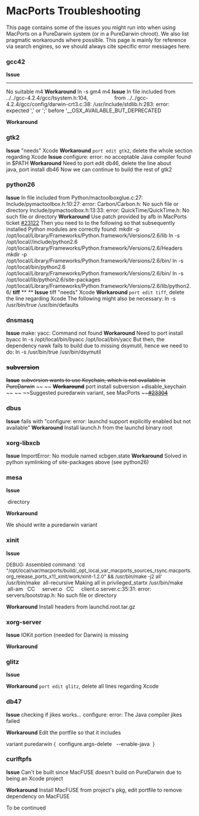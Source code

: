 MacPorts Troubleshooting
========================

This page contains some of the issues you might run into when using MacPorts on a PureDarwin system (or in a PureDarwin chroot). We also list pragmatic workarounds where possible. This page is mainly for reference via search engines, so we should always cite specific error messages here.

### gcc42
**Issue**
****
No suitable m4
**Workaround**
ln -s gm4 m4
**Issue**
In file included from ../../gcc-4.2.4/gcc/tsystem.h:104,
                 from ../../gcc-4.2.4/gcc/config/darwin-crt3.c:38:
/usr/include/stdlib.h:283: error: expected ',' or ';' before '__OSX_AVAILABLE_BUT_DEPRECATED

**Workaround**

 
### gtk2
**Issue**
"needs" Xcode
**Workaround**
`port edit gtk2`, delete the whole section regarding Xcode
**Issue**
configure: error: no acceptable Java compiler found in $PATH
**Workaround**
Need to port edit db46, delete the line about java, port install db46
Now we can continue to build the rest of gtk2
### python26
**Issue**
In file included from Python/mactoolboxglue.c:27:
Include/pymactoolbox.h:10:27: error: Carbon/Carbon.h: No such file or directory
Include/pymactoolbox.h:13:33: error: QuickTime/QuickTime.h: No such file or directory
**Workaround**
Use patch provided by afb in MacPorts ticket [#23122](http://trac.macports.org/ticket/23122)
Then you need to to the following so that subsequently installed Python modules are correctly found:
mkdir -p /opt/local/Library/Frameworks/Python.framework/Versions/2.6/lib
ln -s /opt/local//include/python2.6 /opt/local/Library/Frameworks/Python.framework/Versions/2.6/Headers
mkdir -p /opt/local/Library/Frameworks/Python.framework/Versions/2.6/bin/
ln -s /opt/local/bin/python2.6 /opt/local/Library/Frameworks/Python.framework/Versions/2.6/bin/
ln -s /opt/local/lib/python2.6/site-packages /opt/local/Library/Frameworks/Python.framework/Versions/2.6/lib/python2.6/
**tiff**
**
**
**Issue**
tiff "needs" Xcode
**Workaround**
`port edit tiff`, delete the line regarding Xcode
The following might also be necessary:
ln -s /usr/bin/true /usr/bin/defaults
### dnsmasq
**Issue**
make: yacc: Command not found
**Workaround**
Need to
port install byacc
ln -s /opt/local/bin/byacc /opt/local/bin/yacc
But then, the dependency nawk fails to build due to missing dsymutil, hence we need to do:
ln -s /usr/bin/true /usr/bin/dsymutil
### ~~subversion~~
**~~Issue~~**
~~subversion wants to use Keychain, which is not available in PureDarwin~~
~~
~~
**~~Workaround~~**
port install subversion +disable_keychain
~~
~~
~~Suggested puredarwin variant, see MacPorts ~~[~~#23304~~](https://trac.macports.org/ticket/23304)
### dbus
**Issue**
fails with "configure: error: launchd support explicitly enabled but not available"
**Workaround**
Install launch.h from the launchd binary root 
### xorg-libxcb
**Issue**
ImportError: No module named xcbgen.state
**Workaround**
Solved in python symlinking of site-packages above (see python26)
### mesa
**Issue**

 directory


**Workaround**

We should write a puredarwin variant
### xinit
**Issue**

<span style="font-size:small">DEBUG: Assembled command: 'cd "/opt/local/var/macports/build/_opt_local_var_macports_sources_rsync.macports.org_release_ports_x11_xinit/work/xinit-1.2.0" && /usr/bin/make -j2 all'</span>
/usr/bin/make  all-recursive
Making all in privileged_startx
/usr/bin/make  all-am
  CC     server.o
  CC     client.o
server.c:35:31: error: servers/bootstrap.h: No such file or directory

**Workaround**
Install headers from launchd.root.tar.gz 
### xorg-server
**Issue**
IOKit portion (needed for Darwin) is missing


**Workaround**

### glitz
**Issue**


**Workaround**
`port edit glitz`, delete all lines regarding Xcode
### db47
**Issue**
checking if jikes works... configure: error: The Java compiler jikes failed


**Workaround**
Edit the portfile so that it includes

variant puredarwin { 
 configure.args-delete   --enable-java 
} 
### curlftpfs
**Issue**
Can't be built since MacFUSE doesn't build on PureDarwin due to being an Xcode project


**Workaround**
Install MacFUSE from project's pkg, edit portfile to remove dependency on MacFUSE


To be continued

